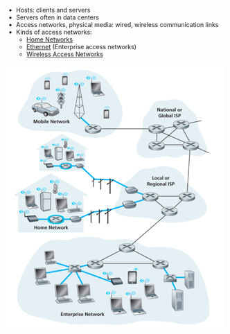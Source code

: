 - Hosts: clients and servers
- Servers often in data centers
- Access networks, physical media: wired, wireless communication links
- Kinds of access networks:
	- [Home Networks](Home%20Networks.md)
	- [Ethernet](Ethernet/Ethernet.md) (Enterprise access networks)
	- [Wireless Access Networks](Wireless%20Access%20Networks.md)

![Network edge](img/network-edge.png)
